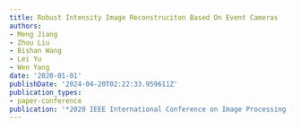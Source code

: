 ```yaml
---
title: Robust Intensity Image Reconstruciton Based On Event Cameras
authors:
- Meng Jiang
- Zhou Liu
- Bishan Wang
- Lei Yu
- Wen Yang
date: '2020-01-01'
publishDate: '2024-04-20T02:22:33.959611Z'
publication_types:
- paper-conference
publication: '*2020 IEEE International Conference on Image Processing (ICIP)*'
---
```


